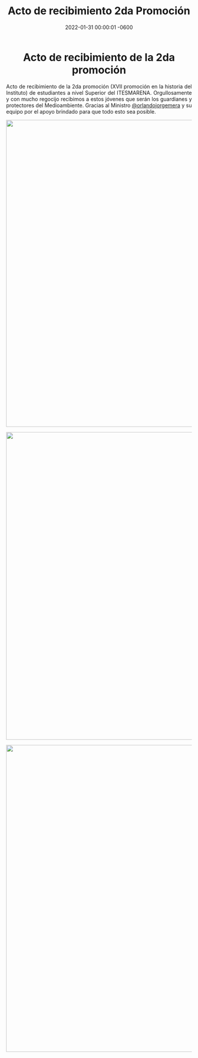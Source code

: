 ﻿---
layout: post
title: Acto de recibimiento 2da Promoción
date: 2022-01-31 00:00:01 -0600
category: eventos
image: https://res.cloudinary.com/duuonteo7/image/upload/v1644239234/Bienvenida%202da%20promocion/273249628_679542463063313_2313566478460322782_n.jpg
---

<h1 style="text-align: center;"><span class="">Acto de recibimiento de la 2da promoci&oacute;n</span></h1>
<p style="text-align: justify;"><span class="">Acto de recibimiento de la 2da promoci&oacute;n (XVII promoci&oacute;n en la historia del Instituto) de estudiantes a nivel Superior del ITESMARENA. Orgullosamente y con mucho regocijo recibimos a estos j&oacute;venes que ser&aacute;n los guardianes y protectores del Medioambiente. Gracias al Ministro <a class="notranslate" href="https://www.instagram.com/orlandojorgemera/" tabindex="0">@orlandojorgemera</a> y su equipo por el apoyo brindado para que todo esto sea posible.</span></p>
<p style="text-align: center;"><span class=""><img src="https://res.cloudinary.com/duuonteo7/image/upload/v1644239237/Bienvenida%202da%20promocion/273409840_1343839616066567_7557207980917091641_n.jpg" alt="" width="800" height="830" /></span></p>
<p style="text-align: center;"><span class=""><img src="https://res.cloudinary.com/duuonteo7/image/upload/v1644239232/Bienvenida%202da%20promocion/273233877_106442958627774_5052719579144733914_n.jpg" alt="" width="800" height="832" /></span></p>
<p style="text-align: center;"><span class=""><img src="https://res.cloudinary.com/duuonteo7/image/upload/v1644239236/Bienvenida%202da%20promocion/273264668_482549006610047_8736875821686182935_n.jpg" alt="" width="800" height="830" /></span></p>
<p style="text-align: center;"><span class=""></span></p>
<p style="text-align: center;"><span class=""></span></p>